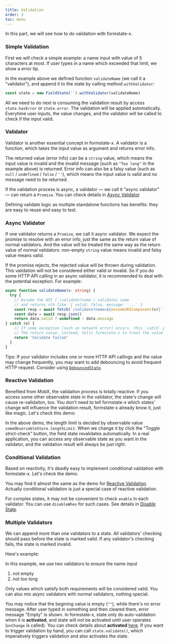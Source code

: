 ```yaml
---
title: Validation
order: 3
toc: menu
---
```


In this part, we will see how to do validation with formstate-x.

### Simple Validation

First we will check a simple example: a name input with value of 5 characters at most. If user types in a name which exceeded that limit, we show a error tip.

<code src="./validation.tsx"></code>

In the example above we defined function `validateName` (we call it a "validator"), and append it to the state by calling method `withValidator`:

```ts
const state = new FieldState('').withValidator(validateName)
```

All we need to do next is consuming the validation result by access `state.hasError` or `state.error`. The validation will be applied automatically. Everytime user inputs, the value changes, and the validator will be called to check if the input valid.

### Validator

Validator is another essential concept in formstate-x. A validator is a function, which takes the input value as argument and returns error info.

The returned value (error info) can be a `string` value, which means the input value is invalid and the invalid message (such as `"Too long"` in the example above) is returned. Error info can also be a falsy value (such as `null` / `undefined` / `false` / `''`), which means the input value is valid and no message need to be returned.

If the validation process is async, a validator — we call it "async validator" — can return a `Promise`. You can check details in [Async Validator](#async-validator)

Defining validate logic as multiple standalone functions has benefits: they are easy to reuse and easy to test.

### Async Validator

<code src="./async-validation.tsx"></code>

If one validator returns a `Promise`, we call it async validator. We expect the promise to resolve with an error info, just the same as the return value of normal validators. And the value will be treated the same way as the return value of normal validators: non-empty `string` value means invalid and falsy value means valid.

If the promise rejects, the rejected value will be thrown during validation. This validation will not be considered either valid or invalid. So if you do some HTTP API calling in an async validator, it is recommended to deal with the potential exception. For example:

```ts
async function validateName(v: string) {
  try {
    // Assume the API (`/validate?name`) validates name
    // and returns sth like `{ valid: false, message: '...' }`
    const resp = await fetch(`/validate?name=${encodeURIComponent(v)}`)
    const data = await resp.json()
    return data.valid ? undefined : data.message
} catch (e) {
    // If some exception (such as network error) occurs, this `catch` prevents formstate-x to throw.
    // The return value, instead, tells formstate-x to treat the value as invalid (with message "Validate failed")
    return 'Validate failed'
  }
}
```

Tips: If your validator includes one or more HTTP API callings and the value may change frequently, you may want to add debouncing to avoid frequent HTTP request. Consider using [`DebouncedState`](/guide/advanced#debounced-state).

### Reactive Validation

Benefited from MobX, the validaiton process is totally reactive. If you access some other observable state in the validator, the state's change will cause re-validaiton, too. You don't need to tell formstate-x which states' change will influence the validation result, formstate-x already know it, just like magic. Let's check this demo:

<code src="./reactive-validation.tsx"></code>

In the above demo, the length limit is decided by observable value `someObservableStore.lengthLimit`. When we change it by click the "Toggle strict-check" button, the field state revalidates automatically. In a real application, you can access any observable state as you want in the validator, and the validation result will always be just right.

### Conditional Validation

Based on reactivity, it's deadly easy to implement conditional validation with formstate-x. Let's check the demo:

<code src="./conditional-validation.tsx"></code>

You may find it almost the same as the demo for [Reactive Validation](#reactive-validation). Actually conditional validation is just a special case of reactive validation.

For complex states, it may not be convenient to check `enable` in each validator. You can use `disableWhen` for such cases. See details in [Disable State](/guide/advanced#disable-state).

### Multiple Validators

We can append more than one validators to a state. All validators' checking should pass before the state is marked valid. If any validator's checking fails, the state is marked invalid.

Here's example:

<code src="./multiple-validator.tsx"></code>

In this example, we use two validators to ensure the name input

1. not empty
2. not too long

Only values which satisfy both requirements will be considered valid. You can also mix async validators with normal validators, nothing special.

You may notice that the begining value is empty (`""`), while there's no error message. After user typed in something and then cleared them, error message "Empty" is shown. In formstate-x, state only do auto-validation when it is **activated**, and state will not be activated until user operates (`onChange` is called). You can check details about **activated** [here](#TODO). If you want to trigger validation by hand, you can call `state.validate()`, which imperatively triggers validation and also activates the state.
